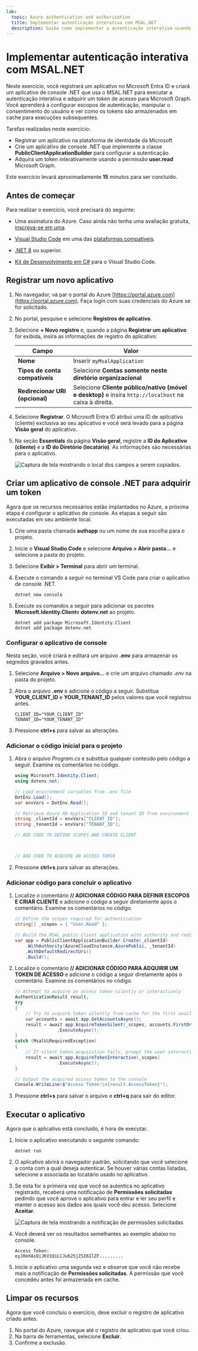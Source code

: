 ```yaml
---
lab:
  topic: Azure authentication and authorization
  title: Implementar autenticação interativa com MSAL.NET
  description: Saiba como implementar a autenticação interativa usando o SDK MSAL.NET e adquirir um token.
---
```


# Implementar autenticação interativa com MSAL.NET

Neste exercício, você registrará um aplicativo no Microsoft Entra ID e criará um aplicativo de console .NET que usa o MSAL.NET para executar a autenticação interativa e adquirir um token de acesso para Microsoft Graph. Você aprenderá a configurar escopos de autenticação, manipular o consentimento do usuário e ver como os tokens são armazenados em cache para execuções subsequentes. 

Tarefas realizadas neste exercício:

* Registrar um aplicativo na plataforma de identidade da Microsoft
* Crie um aplicativo de console .NET que implemente  a classe **PublicClientApplicationBuilder** para configurar a autenticação.
* Adquira um token interativamente usando a permissão **user.read** Microsoft Graph.

Este exercício levará aproximadamente **15** minutos para ser concluído.

## Antes de começar

Para realizar o exercício, você precisará do seguinte:

* Uma assinatura do Azure. Caso ainda não tenha uma avaliação gratuita, [inscreva-se em uma](https://azure.microsoft.com/).

* [Visual Studio Code](https://code.visualstudio.com/) em uma das [plataformas compatíveis](https://code.visualstudio.com/docs/supporting/requirements#_platforms).

* [.NET 8](https://dotnet.microsoft.com/en-us/download/dotnet/8.0) ou superior.

* [Kit de Desenvolvimento em C#](https://marketplace.visualstudio.com/items?itemName=ms-dotnettools.csdevkit) para o Visual Studio Code.

## Registrar um novo aplicativo

1. No navegador, vá par o portal do Azure [https://portal.azure.com](https://portal.azure.com). Faça login com suas credenciais do Azure se for solicitado.

1. No portal, pesquise e selecione **Registros de aplicativo**. 

1. Selecione **+ Novo registro** e, quando a página **Registrar um aplicativo** for exibida, insira as informações de registro do aplicativo:

    | Campo | Valor |
    |--|--|
    | **Nome** | Inserir `myMsalApplication`  |
    | **Tipos de conta compatíveis** | Selecione **Contas somente neste diretório organizacional** |
    | **Redirecionar URI (opcional)** | Selecione **Cliente público/nativo (móvel e desktop)** e insira `http://localhost` na caixa à direita. |

1. Selecione **Registrar**. O Microsoft Entra ID atribui uma ID de aplicativo (cliente) exclusiva ao seu aplicativo e você será levado para a página **Visão geral** do aplicativo. 

1. Na seção **Essentials** da página **Visão geral**, registre a **ID do Aplicativo (cliente)** e a **ID do Diretório (locatário)**. As informações são necessárias para o aplicativo.

    ![Captura de tela mostrando o local dos campos a serem copiados.](./media/01-app-directory-id-location.png)
 
## Criar um aplicativo de console .NET para adquirir um token

Agora que os recursos necessários estão implantados no Azure, a próxima etapa é configurar o aplicativo de console. As etapas a seguir são executadas em seu ambiente local.

1. Crie uma pasta chamada **authapp** ou um nome de sua escolha para o projeto.

1. Inicie o **Visual Studio Code** e selecione **Arquivo > Abrir pasta…** e selecione a pasta do projeto.

1. Selecione **Exibir > Terminal** para abrir um terminal.

1. Execute o comando a seguir no terminal VS Code para criar o aplicativo de console .NET.

    ```
    dotnet new console
    ```

1. Execute os comandos a seguir para adicionar os pacotes **Microsoft.Identity.Client**e **dotenv.net** ao projeto.

    ```
    dotnet add package Microsoft.Identity.Client
    dotnet add package dotenv.net
    ```

### Configurar o aplicativo de console

Nesta seção, você criará e editará um arquivo **.env** para armazenar os segredos gravados antes. 

1. Selecione **Arquivo > Novo arquivo…** e crie um arquivo chamado *.env* na pasta do projeto.

1. Abra o arquivo **.env** e adicione o código a seguir. Substitua **YOUR_CLIENT_ID** e **YOUR_TENANT_ID** pelos valores que você registrou antes.

    ```
    CLIENT_ID="YOUR_CLIENT_ID"
    TENANT_ID="YOUR_TENANT_ID"
    ```

1. Pressione **ctrl+s** para salvar as alterações.

### Adicionar o código inicial para o projeto

1. Abra o arquivo *Program.cs* e substitua qualquer conteúdo pelo código a seguir. Examine os comentários no código.

    ```csharp
    using Microsoft.Identity.Client;
    using dotenv.net;
    
    // Load environment variables from .env file
    DotEnv.Load();
    var envVars = DotEnv.Read();
    
    // Retrieve Azure AD Application ID and tenant ID from environment variables
    string _clientId = envVars["CLIENT_ID"];
    string _tenantId = envVars["TENANT_ID"];
    
    // ADD CODE TO DEFINE SCOPES AND CREATE CLIENT 
    
    
    
    // ADD CODE TO ACQUIRE AN ACCESS TOKEN
    
    
    ```

1. Pressione **ctrl+s** para salvar as alterações.

### Adicionar código para concluir o aplicativo

1. Localize o comentário **// ADICIONAR CÓDIGO PARA DEFINIR ESCOPOS E CRIAR CLIENTE** e adicione o código a seguir diretamente após o comentário. Examine os comentários no código.

    ```csharp
    // Define the scopes required for authentication
    string[] _scopes = { "User.Read" };
    
    // Build the MSAL public client application with authority and redirect URI
    var app = PublicClientApplicationBuilder.Create(_clientId)
        .WithAuthority(AzureCloudInstance.AzurePublic, _tenantId)
        .WithDefaultRedirectUri()
        .Build();
    ```

1. Localize o comentário **// ADICIONAR CÓDIGO PARA ADQUIRIR UM TOKEN DE ACESSO** e adicione o código a seguir diretamente após o comentário. Examine os comentários no código.

    ```csharp
    // Attempt to acquire an access token silently or interactively
    AuthenticationResult result;
    try
    {
        // Try to acquire token silently from cache for the first available account
        var accounts = await app.GetAccountsAsync();
        result = await app.AcquireTokenSilent(_scopes, accounts.FirstOrDefault())
                    .ExecuteAsync();
    }
    catch (MsalUiRequiredException)
    {
        // If silent token acquisition fails, prompt the user interactively
        result = await app.AcquireTokenInteractive(_scopes)
                    .ExecuteAsync();
    }
    
    // Output the acquired access token to the console
    Console.WriteLine($"Access Token:\n{result.AccessToken}");
    ```

1. Pressione **ctrl+s** para salvar o arquivo e **ctrl+q** para sair do editor.

## Executar o aplicativo

Agora que o aplicativo está concluído, é hora de executar. 

1. Inicie o aplicativo executando o seguinte comando:

    ```
    dotnet run
    ```

1. O aplicativo abrirá o navegador padrão, solicitando que você selecione a conta com a qual deseja autenticar. Se houver várias contas listadas, selecione a associada ao locatário usado no aplicativo.

1. Se esta for a primeira vez que você se autentica no aplicativo registrado, receberá uma notificação de **Permissões solicitadas** pedindo que você aprove o aplicativo para entrar e ler seu perfil e manter o acesso aos dados aos quais você deu acesso. Selecione **Aceitar**.

    ![Captura de tela mostrando a notificação de permissões solicitadas](./media/01-granting-permission.png)

1. Você deverá ver os resultados semelhantes ao exemplo abaixo no console.

    ```
    Access Token:
    eyJ0eXAiOiJKV1QiLCJub25jZSI6IlZF.........
    ```

1. Inicie o aplicativo uma segunda vez e observe que você não recebe mais a notificação de **Permissões solicitadas**. A permissão que você concedeu antes foi armazenada em cache.

## Limpar os recursos

Agora que você concluiu o exercício, deve excluir o registro de aplicativo criado antes.

1. No portal do Azure, navegue até o registro de aplicativo que você criou.
1. Na barra de ferramentas, selecione **Excluir**.
1. Confirme a exclusão.
